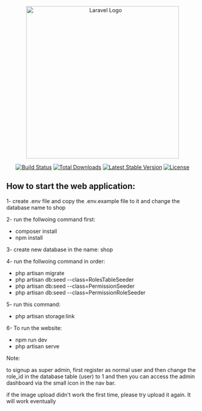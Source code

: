 <p align="center"><a href="https://laravel.com" target="_blank"><img src="https://raw.githubusercontent.com/laravel/art/master/logo-lockup/5%20SVG/2%20CMYK/1%20Full%20Color/laravel-logolockup-cmyk-red.svg" width="400" alt="Laravel Logo"></a></p>

<p align="center">
<a href="https://github.com/laravel/framework/actions"><img src="https://github.com/laravel/framework/workflows/tests/badge.svg" alt="Build Status"></a>
<a href="https://packagist.org/packages/laravel/framework"><img src="https://img.shields.io/packagist/dt/laravel/framework" alt="Total Downloads"></a>
<a href="https://packagist.org/packages/laravel/framework"><img src="https://img.shields.io/packagist/v/laravel/framework" alt="Latest Stable Version"></a>
<a href="https://packagist.org/packages/laravel/framework"><img src="https://img.shields.io/packagist/l/laravel/framework" alt="License"></a>
</p>

## How to start the web application:

1- create .env file and copy the .env.example file to it and change the database name to shop

2- run the follwoing command first:

- composer install
- npm install

3- create new database in the name: shop

4- run the follwoing command in order:

- php artisan migrate
- php artisan db:seed --class=RolesTableSeeder
- php artisan db:seed --class=PermissionSeeder
- php artisan db:seed --class=PermissionRoleSeeder

5- run this command:
- php artisan storage:link

6- To run the website:
- npm run dev
- php artisan serve

Note:

to signup as super admin, first register as normal user and then change the role_id in the database table (user) to 1
and then you can access the admin dashboard via the small icon in the nav bar.

if the image upload didn't work the first time, please try upload it again. It will work eventually
